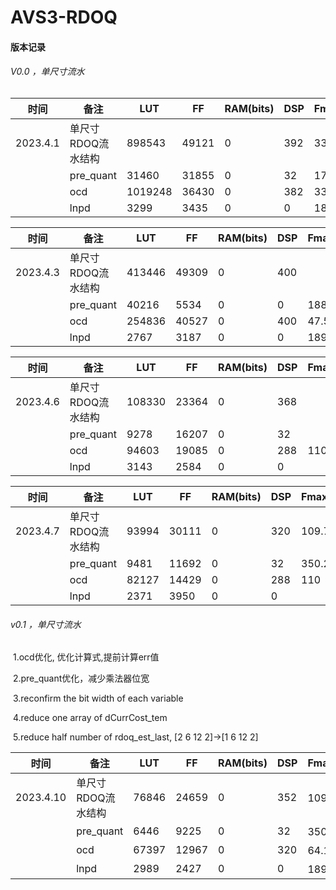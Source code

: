 # AVS3-RDOQ



#### 版本记录

###### V0.0 ，单尺寸流水

| 时间     | 备注               | LUT     | FF    | RAM(bits) | DSP  | Fmax(MHz) |
| -------- | ------------------ | ------- | ----- | --------- | ---- | --------- |
| 2023.4.1 | 单尺寸RDOQ流水结构 | 898543  | 49121 | 0         | 392  | 33.1      |
|          | pre_quant          | 31460   | 31855 | 0         | 32   | 177       |
|          | ocd                | 1019248 | 36430 | 0         | 382  | 33.1      |
|          | lnpd               | 3299    | 3435  | 0         | 0    | 189.25    |

| 时间     | 备注               | LUT    | FF    | RAM(bits) | DSP  | Fmax(MHz) |
| -------- | ------------------ | ------ | ----- | --------- | ---- | --------- |
| 2023.4.3 | 单尺寸RDOQ流水结构 | 413446 | 49309 | 0         | 400  |           |
|          | pre_quant          | 40216  | 5534  | 0         | 0    | 188.2     |
|          | ocd                | 254836 | 40527 | 0         | 400  | 47.58     |
|          | lnpd               | 2767   | 3187  | 0         | 0    | 189.25    |

| 时间     | 备注               | LUT    | FF    | RAM(bits) | DSP  | Fmax(MHz) |
| -------- | ------------------ | ------ | ----- | --------- | ---- | --------- |
| 2023.4.6 | 单尺寸RDOQ流水结构 | 108330 | 23364 | 0         | 368  |           |
|          | pre_quant          | 9278   | 16207 | 0         | 32   |           |
|          | ocd                | 94603  | 19085 | 0         | 288  | 110       |
|          | lnpd               | 3143   | 2584  | 0         | 0    |           |

| 时间     | 备注               | LUT   | FF    | RAM(bits) | DSP  | Fmax(MHz) |
| -------- | ------------------ | ----- | ----- | --------- | ---- | --------- |
| 2023.4.7 | 单尺寸RDOQ流水结构 | 93994 | 30111 | 0         | 320  | 109.72    |
|          | pre_quant          | 9481  | 11692 | 0         | 32   | 350.2     |
|          | ocd                | 82127 | 14429 | 0         | 288  | 110       |
|          | lnpd               | 2371  | 3950  | 0         | 0    |           |

###### v0.1 ，单尺寸流水

​	1.ocd优化, 优化计算式,提前计算err值

​	2.pre_quant优化，减少乘法器位宽

​	3.reconfirm the bit width of each variable

​	4.reduce one array of dCurrCost_tem

​	5.reduce half number of rdoq_est_last, [2 6 12 2]->[1 6 12 2]

| 时间      | 备注               | LUT   | FF    | RAM(bits) | DSP  | Fmax(MHz)   |
| --------- | ------------------ | ----- | ----- | --------- | ---- | ----------- |
| 2023.4.10 | 单尺寸RDOQ流水结构 | 76846 | 24659 | 0         | 352  | 109.72（s） |
|           | pre_quant          | 6446  | 9225  | 0         | 32   | 350.2（v）  |
|           | ocd                | 67397 | 12967 | 0         | 320  | 64.11（v）  |
|           | lnpd               | 2989  | 2427  | 0         | 0    | 189.25（v） |

